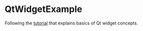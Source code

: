 # QtWidgetExample
Following the [tutorial](https://doc.qt.io/qt-5/qtwidgets-tutorials-notepad-example.html) that explains basics of Qt widget concepts.

